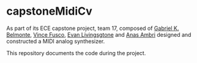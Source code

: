 capstoneMidiCv
==============

As part of its ECE capstone project, team 17, composed of [Gabriel K. Belmonte](http://users.encs.concordia.ca/~g_belmon/), [Vince Fusco](http://www.linkedin.com/pub/vincent-fusco/62/a90/b37), [Evan Livingsgtone](http://ca.linkedin.com/pub/evan-livingstone/4b/959/230) and [Anas Ambri](http://verybadalloc.com/) designed and constructed a MIDI analog synthesizer.

This repository documents the code during the project.
